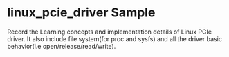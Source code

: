 # linux_pcie_driver Sample
Record the Learning concepts and implementation details of Linux PCIe driver. It also include file system(for proc and sysfs) and all the driver basic behavior(i.e open/release/read/write).
